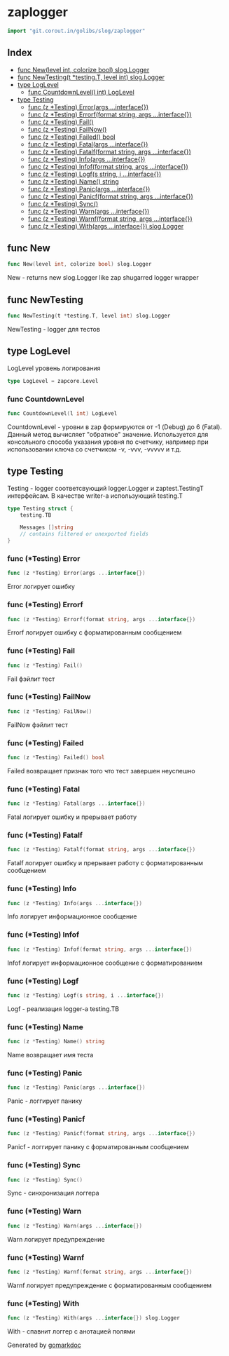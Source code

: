 <!-- Code generated by gomarkdoc. DO NOT EDIT -->

# zaplogger

```go
import "git.corout.in/golibs/slog/zaplogger"
```

## Index

- [func New(level int, colorize bool) slog.Logger](<#func-new>)
- [func NewTesting(t *testing.T, level int) slog.Logger](<#func-newtesting>)
- [type LogLevel](<#type-loglevel>)
  - [func CountdownLevel(l int) LogLevel](<#func-countdownlevel>)
- [type Testing](<#type-testing>)
  - [func (z *Testing) Error(args ...interface{})](<#func-testing-error>)
  - [func (z *Testing) Errorf(format string, args ...interface{})](<#func-testing-errorf>)
  - [func (z *Testing) Fail()](<#func-testing-fail>)
  - [func (z *Testing) FailNow()](<#func-testing-failnow>)
  - [func (z *Testing) Failed() bool](<#func-testing-failed>)
  - [func (z *Testing) Fatal(args ...interface{})](<#func-testing-fatal>)
  - [func (z *Testing) Fatalf(format string, args ...interface{})](<#func-testing-fatalf>)
  - [func (z *Testing) Info(args ...interface{})](<#func-testing-info>)
  - [func (z *Testing) Infof(format string, args ...interface{})](<#func-testing-infof>)
  - [func (z *Testing) Logf(s string, i ...interface{})](<#func-testing-logf>)
  - [func (z *Testing) Name() string](<#func-testing-name>)
  - [func (z *Testing) Panic(args ...interface{})](<#func-testing-panic>)
  - [func (z *Testing) Panicf(format string, args ...interface{})](<#func-testing-panicf>)
  - [func (z *Testing) Sync()](<#func-testing-sync>)
  - [func (z *Testing) Warn(args ...interface{})](<#func-testing-warn>)
  - [func (z *Testing) Warnf(format string, args ...interface{})](<#func-testing-warnf>)
  - [func (z *Testing) With(args ...interface{}) slog.Logger](<#func-testing-with>)


## func New

```go
func New(level int, colorize bool) slog.Logger
```

New \- returns new slog\.Logger like zap shugarred logger wrapper

## func NewTesting

```go
func NewTesting(t *testing.T, level int) slog.Logger
```

NewTesting \- logger для тестов

## type LogLevel

LogLevel уровень логирования

```go
type LogLevel = zapcore.Level
```

### func CountdownLevel

```go
func CountdownLevel(l int) LogLevel
```

CountdownLevel \- уровни в zap формируются от \-1 \(Debug\) до 6 \(Fatal\)\. Данный метод вычисляет "обратное" значение\. Используется для консольного способа указания уровня по счетчику\, например при использовании ключа со счетчиком \-v\, \-vvv\, \-vvvvv и т\.д\.

## type Testing

Testing \- logger соответсвующий logger\.Logger и zaptest\.TestingT интерфейсам\. В качестве writer\-а использующий testing\.T

```go
type Testing struct {
    testing.TB

    Messages []string
    // contains filtered or unexported fields
}
```

### func \(\*Testing\) Error

```go
func (z *Testing) Error(args ...interface{})
```

Error логирует ошибку

### func \(\*Testing\) Errorf

```go
func (z *Testing) Errorf(format string, args ...interface{})
```

Errorf логирует ошибку с форматированным сообщением

### func \(\*Testing\) Fail

```go
func (z *Testing) Fail()
```

Fail фэйлит тест

### func \(\*Testing\) FailNow

```go
func (z *Testing) FailNow()
```

FailNow фэйлит тест

### func \(\*Testing\) Failed

```go
func (z *Testing) Failed() bool
```

Failed возвращает признак того что тест завершен неуспешно

### func \(\*Testing\) Fatal

```go
func (z *Testing) Fatal(args ...interface{})
```

Fatal логирует ошибку и прерывает работу

### func \(\*Testing\) Fatalf

```go
func (z *Testing) Fatalf(format string, args ...interface{})
```

Fatalf логирует ошибку и прерывает работу с форматированным сообщением

### func \(\*Testing\) Info

```go
func (z *Testing) Info(args ...interface{})
```

Info логирует информационное сообщение

### func \(\*Testing\) Infof

```go
func (z *Testing) Infof(format string, args ...interface{})
```

Infof логирует информационное сообщение с форматированием

### func \(\*Testing\) Logf

```go
func (z *Testing) Logf(s string, i ...interface{})
```

Logf \- реализация logger\-a testing\.TB

### func \(\*Testing\) Name

```go
func (z *Testing) Name() string
```

Name возвращает имя теста

### func \(\*Testing\) Panic

```go
func (z *Testing) Panic(args ...interface{})
```

Panic \- логгирует панику

### func \(\*Testing\) Panicf

```go
func (z *Testing) Panicf(format string, args ...interface{})
```

Panicf \- логгирует панику с форматированным сообщением

### func \(\*Testing\) Sync

```go
func (z *Testing) Sync()
```

Sync \- синхронизация логгера

### func \(\*Testing\) Warn

```go
func (z *Testing) Warn(args ...interface{})
```

Warn логирует предупреждение

### func \(\*Testing\) Warnf

```go
func (z *Testing) Warnf(format string, args ...interface{})
```

Warnf логирует предупреждение с форматированным сообщением

### func \(\*Testing\) With

```go
func (z *Testing) With(args ...interface{}) slog.Logger
```

With \- спавнит логгер с анотацией полями



Generated by [gomarkdoc](<https://github.com/princjef/gomarkdoc>)
